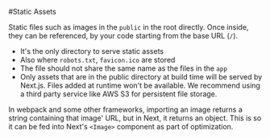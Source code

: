 #Static Assets

Static files such as images in the `public` in the root directly. Once inside, they can be referenced, by your code starting from the base URL (`/`).

- It's the only directory to serve static assets 
- Also where `robots.txt`, `favicon.ico` are stored
- The file should not share the same name as the files in the `app`
- Only assets that are in the public directory at build time will be served by Next.js. Files added at runtime won't be available. We recommend using a third party service like AWS S3 for persistent file storage.

In webpack and some other frameworks, importing an image returns a string containing that image' URL, but in Next, it returns an object. This is so it can be fed into Next's `<Image>` component as part of optimization. 